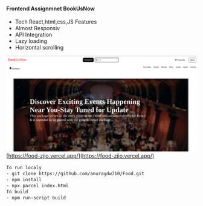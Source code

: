 #### Frontend Assignmnet BookUsNow

- Tech React,html,css,JS
Features
- Almost Responsiv
- API Integration
- Lazy loading
- Horizontal scrolling

![alt](Screenshot.png)
[https://food-zjio.vercel.app/](https://food-zjio.vercel.app/)


```
To run localy 
- git clone https://github.com/anuragdw710/Food.git
- npm install
- npx parcel index.html
To build 
- npm run-script build
```